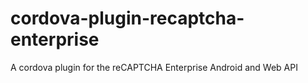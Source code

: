 # cordova-plugin-recaptcha-enterprise
 A cordova plugin for the reCAPTCHA Enterprise Android and Web API
